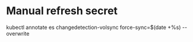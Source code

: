 # Manual refresh secret
kubectl annotate es changedetection-volsync force-sync=$(date +%s) --overwrite